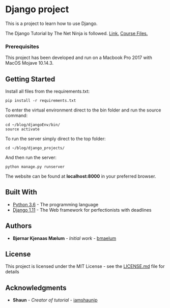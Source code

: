 # Django project

This is a project to learn how to use Django.

The Django Tutorial by The Net Ninja is followed. [Link.](https://www.youtube.com/playlist?list=PL4cUxeGkcC9ib4HsrXEYpQnTOTZE1x0uc)
[Course Files.](https://github.com/iamshaunjp/django-playlist)


### Prerequisites
This project has been developed and run on a Macbook Pro 2017 with MacOS Mojave 10.14.3.


## Getting Started
Install all files from the requirements.txt:
```
pip install -r requirements.txt
```
To enter the virtual environment direct to the bin folder and run the source command:
```
cd ~/blog/djangoEnv/bin/
source activate
```

To run the server simply direct to the top folder:
```
cd ~/blog/django_projects/
```
And then run the server:
```
python manage.py runserver
```
The website can be found at **localhost:8000** in your preferred browser.

## Built With

* [Python 3.6](https://www.python.org/) - The programming language
* [Django 1.11](https://www.djangoproject.com/) - The Web framework for perfectionists with deadlines

## Authors

* **Bjørnar Kjenaas Mælum** - *Initial work* - [bmaelum](https://github.com/bmaelum)

## License

This project is licensed under the MIT License - see the [LICENSE.md](LICENSE.md) file for details

## Acknowledgments
* **Shaun** - *Creator of tutorial* - [iamshaunjp](https://github.com/iamshaunjp)
